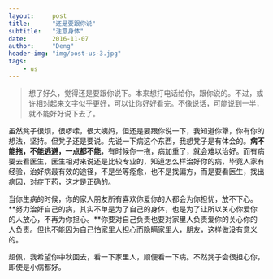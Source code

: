 ```yaml
---
layout:     post
title:      "还是要跟你说"
subtitle:   "注意身体"
date:       2016-11-07
author:     "Deng"
header-img: "img/post-us-3.jpg"
tags:
    - us
---
```

>想了好久，觉得还是要跟你说下。本来想打电话给你，跟你说的。不过，或许相对起来文字似乎更好，可以让你好好看完。不像说话，可能说到一半，就不能好好说下去了。

虽然凳子很烦，很啰嗦，很大姨妈，但还是要跟你说一下，我知道你犟，你有你的想法，坚持。但凳子还是要说。先说一下病这个东西，我想凳子是有体会的。**病不能拖，不能逃避，一点都不能**，有时候你一拖，病加重了，就会难以治好。而有病要去看医生，医生相对来说还是比较专业的，知道怎么样治好你的病，毕竟人家有经验，治好病最有效的途径，不是坐等痊愈，也不是找偏方，而是要看医生，找出病因，对症下药，这才是正确的。

当你生病的时候，你的家人朋友所有喜欢你爱你的人都会为你担忧，放不下心。**努力治好自己的病，其实不单是为了自己的身体，也是为了让所以关心你爱你的人放心，不再为你担心。**你要对自己负责也要对家里人负责爱你的关心你的人负责。但也不能因为自己怕家里人担心而隐瞒家里人，朋友，这样做没有意义的。

超佩，我希望你中秋回去，看一下家里人，顺便看一下病。不然凳子会很担心你，即使是小病都好。